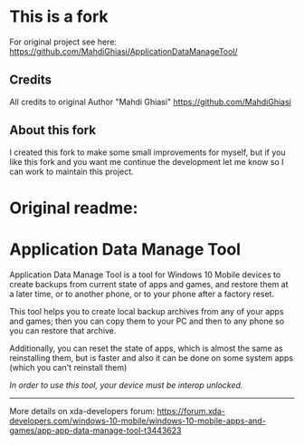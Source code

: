 
# This is a fork

For original project see here: https://github.com/MahdiGhiasi/ApplicationDataManageTool/

## Credits

All credits to original Author "Mahdi Ghiasi" https://github.com/MahdiGhiasi

## About this fork

I created this fork to make some small improvements for myself, but if you like this fork and you want me continue the development let me know so I can work to maintain this project.

# **Original readme:**

# Application Data Manage Tool
Application Data Manage Tool is a tool for Windows 10 Mobile devices to create backups from current state of apps and games, and restore them at a later time, or to another phone, or to your phone after a factory reset.

This tool helps you to create local backup archives from any of your apps and games; then you can copy them to your PC and then to any phone so you can restore that archive.

Additionally, you can reset the state of apps, which is almost the same as reinstalling them, but is faster  and also it can be done on some system apps (which you can't reinstall them)

*In order to use this tool, your device must be interop unlocked.*

---

More details on xda-developers forum: https://forum.xda-developers.com/windows-10-mobile/windows-10-mobile-apps-and-games/app-app-data-manage-tool-t3443623
